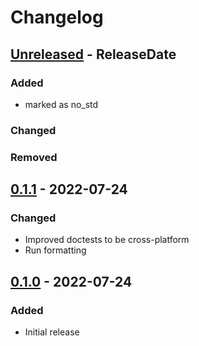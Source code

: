 # Changelog

<!-- next-header -->

## [Unreleased] - ReleaseDate

### Added
- marked as no_std

### Changed

### Removed



## [0.1.1] - 2022-07-24

### Changed

- Improved doctests to be cross-platform
- Run formatting



## [0.1.0] - 2022-07-24

### Added

- Initial release

<!-- next-url -->
[Unreleased]: https://github.com/pluots/cfg_block/compare/v0.1.1...HEAD
[0.1.1]: https://github.com/pluots/cfg_block/compare/v0.1.0...v0.1.1
[0.1.0]: https://github.com/pluots/cfg_block/tree/v0.1.0
